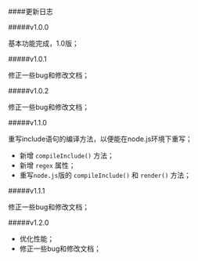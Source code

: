 ####更新日志

#####v1.0.0  

基本功能完成，1.0版；

#####v1.0.1  

修正一些bug和修改文档；

#####v1.0.2  

修正一些bug和修改文档；

#####v1.1.0

重写include语句的编译方法，以便能在node.js环境下重写；

- 新增 `compileInclude()` 方法；
- 新增 `regex` 属性；
- 重写`node.js`版的 `compileInclude()` 和 `render()` 方法；

#####v1.1.1  

修正一些bug和修改文档；

#####v1.2.0 

- 优化性能；
- 修正一些bug和修改文档；